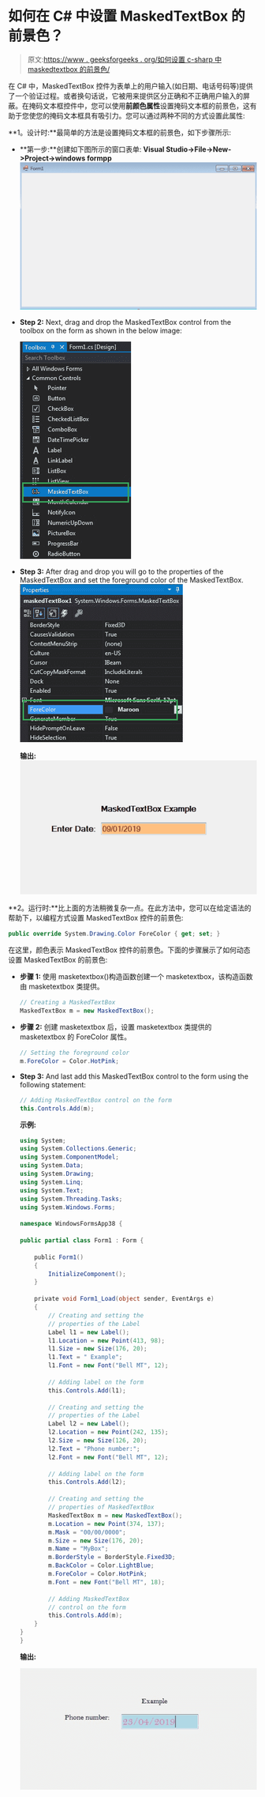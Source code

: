 # 如何在 C# 中设置 MaskedTextBox 的前景色？

> 原文:[https://www . geeksforgeeks . org/如何设置 c-sharp 中 maskedtextbox 的前景色/](https://www.geeksforgeeks.org/how-to-set-the-foreground-color-of-the-maskedtextbox-in-c-sharp/)

在 C# 中，MaskedTextBox 控件为表单上的用户输入(如日期、电话号码等)提供了一个验证过程。或者换句话说，它被用来提供区分正确和不正确用户输入的屏蔽。在掩码文本框控件中，您可以使用**前颜色属性**设置掩码文本框的前景色，这有助于您使您的掩码文本框具有吸引力。您可以通过两种不同的方式设置此属性:

**1。设计时:**最简单的方法是设置掩码文本框的前景色，如下步骤所示:

*   **第一步:**创建如下图所示的窗口表单:
    **Visual Studio->File->New->Project->windows formpp**
    ![](img/de9202f1f4646167e60ea580d67273d9.png)
*   **Step 2:** Next, drag and drop the MaskedTextBox control from the toolbox on the form as shown in the below image:

    ![](img/696b640abfbffd1882d7239ad47f0669.png)

*   **Step 3:** After drag and drop you will go to the properties of the MaskedTextBox and set the foreground color of the MaskedTextBox.
    ![](img/b8c26fd4827d1d8f70efb7582a1a83a0.png)

    **输出:**
    ![](img/dc12e5e1b13ead7f399367a7516d7a22.png)

**2。运行时:**比上面的方法稍微复杂一点。在此方法中，您可以在给定语法的帮助下，以编程方式设置 MaskedTextBox 控件的前景色:

```cs
public override System.Drawing.Color ForeColor { get; set; }
```

在这里，颜色表示 MaskedTextBox 控件的前景色。下面的步骤展示了如何动态设置 MaskedTextBox 的前景色:

*   **步骤 1:** 使用 masketextbox()构造函数创建一个 masketextbox，该构造函数由 masketextbox 类提供。

    ```cs
    // Creating a MaskedTextBox
    MaskedTextBox m = new MaskedTextBox();

    ```

*   **步骤 2:** 创建 masketextbox 后，设置 masketextbox 类提供的 masketextbox 的 ForeColor 属性。

    ```cs
    // Setting the foreground color
    m.ForeColor = Color.HotPink;

    ```

*   **Step 3:** And last add this MaskedTextBox control to the form using the following statement:

    ```cs
    // Adding MaskedTextBox control on the form
    this.Controls.Add(m);

    ```

    **示例:**

    ```cs
    using System;
    using System.Collections.Generic;
    using System.ComponentModel;
    using System.Data;
    using System.Drawing;
    using System.Linq;
    using System.Text;
    using System.Threading.Tasks;
    using System.Windows.Forms;

    namespace WindowsFormsApp38 {

    public partial class Form1 : Form {

        public Form1()
        {
            InitializeComponent();
        }

        private void Form1_Load(object sender, EventArgs e)
        {
            // Creating and setting the 
            // properties of the Label
            Label l1 = new Label();
            l1.Location = new Point(413, 98);
            l1.Size = new Size(176, 20);
            l1.Text = " Example";
            l1.Font = new Font("Bell MT", 12);

            // Adding label on the form
            this.Controls.Add(l1);

            // Creating and setting the
            // properties of the Label
            Label l2 = new Label();
            l2.Location = new Point(242, 135);
            l2.Size = new Size(126, 20);
            l2.Text = "Phone number:";
            l2.Font = new Font("Bell MT", 12);

            // Adding label on the form
            this.Controls.Add(l2);

            // Creating and setting the 
            // properties of MaskedTextBox
            MaskedTextBox m = new MaskedTextBox();
            m.Location = new Point(374, 137);
            m.Mask = "00/00/0000";
            m.Size = new Size(176, 20);
            m.Name = "MyBox";
            m.BorderStyle = BorderStyle.Fixed3D;
            m.BackColor = Color.LightBlue;
            m.ForeColor = Color.HotPink;
            m.Font = new Font("Bell MT", 18);

            // Adding MaskedTextBox
            // control on the form
            this.Controls.Add(m);
        }
    }
    }
    ```

    **输出:**

    ![](img/04e6b2850f5b9617ab224da2a8f7d9bd.png)
